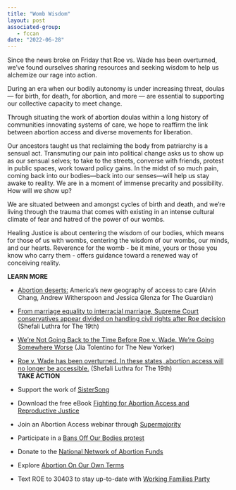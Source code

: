 ```yaml
---
title: "Womb Wisdom"
layout: post
associated-group:
   - fccan
date: "2022-06-28"
---
```


Since the news broke on Friday that Roe vs. Wade has been overturned, we’ve found ourselves sharing resources and seeking wisdom to help us alchemize our rage into action.

During an era when our bodily autonomy is under increasing threat, doulas — for birth, for death, for abortion, and more — are essential to supporting our collective capacity to meet change.

Through situating the work of abortion doulas within a long history of communities innovating systems of care, we hope to reaffirm the link between abortion access and diverse movements for liberation.

Our ancestors taught us that reclaiming the body from patriarchy is a sensual act. Transmuting our pain into political change asks us to show up as our sensual selves; to take to the streets, converse with friends, protest in public spaces, work toward policy gains. In the midst of so much pain, coming back into our bodies—back into our senses—will help us stay awake to reality. We are in a moment of immense precarity and possibility. How will we show up?

We are situated between and amongst cycles of birth and death, and we’re living through the trauma that comes with existing in an intense cultural climate of fear and hatred of the power of our wombs.

  
Healing Justice is about centering the wisdom of our bodies, which means for those of us with wombs, centering the wisdom of our wombs, our minds, and our hearts. Reverence for the womb - be it mine, yours or those you know who carry them - offers guidance toward a renewed way of conceiving reality.

**LEARN MORE**

- [Abortion deserts:](https://www.theguardian.com/world/2022/jun/24/abortion-laws-by-state-map-clinics) America’s new geography of access to care (Alvin Chang, Andrew Witherspoon and Jessica Glenza for The Guardian)

- [From marriage equality to interracial marriage, Supreme Court conservatives appear divided on handling civil rights after Roe decision](https://19thnews.org/2022/06/supreme-court-conservatives-divided-civil-rights-after-abortion-decision/) (Shefali Luthra for The 19th)

- [We’re Not Going Back to the Time Before Roe v. Wade. We’re Going Somewhere Worse](https://www.newyorker.com/magazine/2022/07/04/we-are-not-going-back-to-the-time-before-roe-we-are-going-somewhere-worse) (Jia Tolentino for The New Yorker)

- [Roe v. Wade has been overturned. In these states, abortion access will no longer be accessible.](https://19thnews.org/2022/06/roe-v-wade-overturned-supreme-court-states-abortion-ban/?utm_campaign=57495c43a5-19th-newsletters-daily-0624&utm_medium=email&utm_source=The%2019th&utm_term=0_a35c3279be-57495c43a5-382755517) (Shefali Luthra for The 19th)  
    **TAKE ACTION**
- Support the work of [SisterSong](https://www.sistersong.net/)

- Download the free eBook [Fighting for Abortion Access and Reproductive Justice](https://www.versobooks.com/books/4140-we-organize-to-change-everything?mc_cid=e03ad116d3&mc_eid=49adfe5764&utm_campaign=abortion_free_ebook&utm_medium=email&utm_source=us_direct)

- Join an Abortion Access webinar through [Supermajority](https://www.mobilize.us/supermajority/?utm_campaign=volunteer&utm_source=w_nav)

- Participate in a [Bans Off Our Bodies protest](https://map.wewontgoback.com/?can_id=d93faf39728da617f23fd0abcf23ccf8&email_referrer=email_1585678&email_subject=we-will-defy-this-decision-take-action-now&link_id=7&source=wfp)

- Donate to the [National Network of Abortion Funds](https://secure.actblue.com/donate/wfp-for-abortion-funds?can_id=d93faf39728da617f23fd0abcf23ccf8&email_referrer=email_1585678&email_subject=we-will-defy-this-decision-take-action-now&link_id=0&refcode=NatEmail-20220624&refcodeEmailReferrer=email_1585678&source=email-join-jamie-mcleod-skinner-alessandra-biaggi-and-renee-bracey-sherman-this-sunday-2)

- Explore [Abortion On Our Own Terms](https://abortiononourownterms.org/?can_id=d93faf39728da617f23fd0abcf23ccf8&email_referrer=email_1585678&email_subject=we-will-defy-this-decision-take-action-now&link_id=5&source=email-join-jamie-mcleod-skinner-alessandra-biaggi-and-renee-bracey-sherman-this-sunday-2)

- Text ROE to 30403 to stay up-to-date with [Working Families Party](https://workingfamilies.org/)
